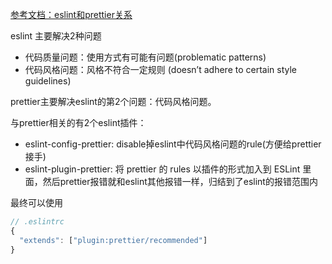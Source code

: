 <!--
 * @Descripttion: 
 * @Author: yangxia
 * @Date: 2021-12-09 14:25:12
-->
[参考文档：eslint和prettier关系](https://zhuanlan.zhihu.com/p/80574300)

eslint 主要解决2种问题

- 代码质量问题：使用方式有可能有问题(problematic patterns)
- 代码风格问题：风格不符合一定规则 (doesn’t adhere to certain style guidelines)

prettier主要解决eslint的第2个问题：代码风格问题。

与prettier相关的有2个eslint插件：

- eslint-config-prettier: disable掉eslint中代码风格问题的rule(方便给prettier接手)
- eslint-plugin-prettier: 将 prettier 的 rules 以插件的形式加入到 ESLint 里面，然后prettier报错就和eslint其他报错一样，归结到了eslint的报错范围内

最终可以使用

```javascript
// .eslintrc
{
  "extends": ["plugin:prettier/recommended"]
}
```
